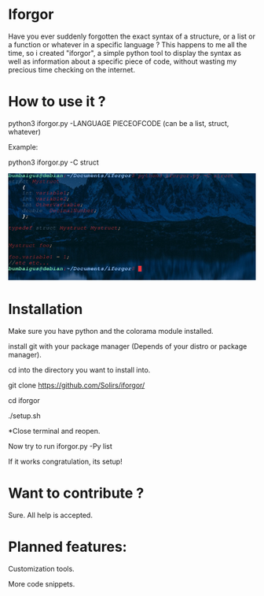 # Iforgor

Have you ever suddenly forgotten the exact syntax of a structure, or a list or a function or whatever in a specific language ?
This happens to me all the time, so i created "iforgor", a simple python tool to display the syntax as well as information about a specific piece of code, without wasting my precious time checking on the internet.


# How to use it ?


python3 iforgor.py -LANGUAGE PIECEOFCODE (can be a list, struct, whatever)

Example:

python3 iforgor.py -C struct

![alt text](https://github.com/Solirs/iforgor/blob/master/ressources/demo.png?raw=true)


# Installation 

Make sure you have python and the colorama module installed.

install git with your package manager (Depends of your distro or package manager).

cd into the directory you want to install into.

git clone https://github.com/Solirs/iforgor/

cd iforgor

./setup.sh

*Close terminal and reopen.

Now try to run iforgor.py -Py list

If it works congratulation, its setup!






# Want to contribute ?

Sure. All help is accepted.


# Planned features:

Customization tools.

More code snippets.

